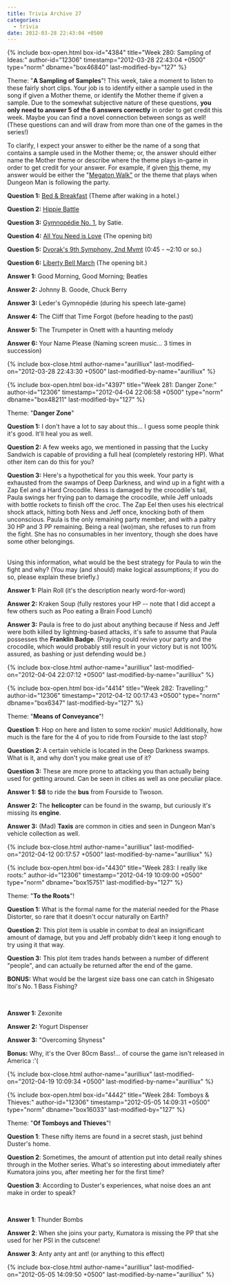 ```yaml
---
title: Trivia Archive 27
categories:
  - trivia
date: 2012-03-28 22:43:04 +0500
---
```

{% include box-open.html box-id="4384" title="Week 280: Sampling of Ideas:" author-id="12306" timestamp="2012-03-28 22:43:04 +0500" type="norm" dbname="box46840" last-modified-by="127" %}
<p>Theme: "<b>A Sampling of Samples</b>"!  This week, take a moment to listen to these fairly short clips.  Your job is to identify either a sample used in the song if given a Mother theme, or identify the Mother theme if given a sample.  Due to the somewhat subjective nature of these questions, <b>you only need to answer 5 of the 6 answers correctly</b> in order to get credit this week.  Maybe you can find a novel connection between songs as well!  (These questions can and will draw from more than one of the games in the series!)</p>

<p>To clarify, I expect your answer to either be the name of a song that contains a sample used in the Mother theme; or, the answer should either name the Mother theme or describe where the theme plays in-game in order to get credit for your answer.  For example, if given <a href="http://www.youtube.com/watch?v=VUImpeQG66U&t=0m4s">this</a> theme, my answer would be either the "<a href="http://starmen.net/mother2/music/115-%20Earthbound%20-%20Megaton%20Walk.mp3">Megaton Walk"</a> or the theme that plays when Dungeon Man is following the party.</p>

<p><b>Question 1:</b> <a href="http://starmen.net/mother2/music/028-%20Earthbound%20-%20Bed%20and%20Breakfast.mp3">Bed & Breakfast</a> (Theme after waking in a hotel.) </p>
<p><b>Question 2:</b> <a href="http://starmen.net/mother1/music/07%20-%20MOTHER%20-%20Hippie%20Battle.mp3">Hippie Battle</a></p>
<p><b>Question 3:</b> <a href="http://www.youtube.com/watch?v=S-Xm7s9eGxU">Gymnopédie No. 1</a>, by Satie.</p>
<p><b>Question 4:</b> <a href="http://www.youtube.com/watch?v=r4p8qxGbpOk">All You Need is Love</a> (The opening bit)</p>
<p><b>Question 5:</b> <a href="http://www.youtube.com/watch?v=-ENf4VEhI40&t=0m45s">Dvorak's 9th Symphony, 2nd Mvmt</a> (0:45 - ~2:10 or so.)</p>
<p><b>Question 6:</b> <a href="http://www.youtube.com/watch?v=l6Dd0EaEbqg">Liberty Bell March</a> (The opening bit.)</p>

<p><b>Answer 1:</b> Good Morning, Good Morning; Beatles</p>
<p><b>Answer 2:</b> Johnny B. Goode, Chuck Berry</p>
<p><b>Answer 3:</b> Leder's Gymnopédie (during his speech late-game)</p>
<p><b>Answer 4:</b> The Cliff that Time Forgot (before heading to the past)</p>
<p><b>Answer 5:</b> The Trumpeter in Onett with a haunting melody</p>
<p><b>Answer 6:</b> Your Name Please (Naming screen music... 3 times in succession)</p>
{% include box-close.html author-name="aurilliux" last-modified-on="2012-03-28 22:43:30 +0500" last-modified-by-name="aurilliux" %}

{% include box-open.html box-id="4397" title="Week 281: Danger Zone:" author-id="12306" timestamp="2012-04-04 22:06:58 +0500" type="norm" dbname="box48211" last-modified-by="127" %}
<p>Theme: "<b>Danger Zone</b>"</p>

<p><b>Question 1:</b> I don't have a lot to say about this... I guess some people think it's good.  It'll heal you as well.</p>
<p><b>Question 2:</b> A few weeks ago, we mentioned in passing that the Lucky Sandwich is capable of providing a full heal (completely restoring HP).  What other item can do this for you?</p>
<p><b>Question 3:</b> Here's a hypothetical for you this week.  Your party is exhausted from the swamps of Deep Darkness, and wind up in a fight with a Zap Eel and a Hard Crocodile.  Ness is damaged by the crocodile's tail, Paula swings her frying pan to damage the crocodile, while Jeff unloads with bottle rockets to finish off the croc.  The Zap Eel then uses his electrical shock attack, hitting both Ness and Jeff once, knocking both of them unconscious.  Paula is the only remaining party member, and with a paltry 30 HP and 3 PP remaining.  Being a real (wo)man, she refuses to run from the fight.  She has no consumables in her inventory, though she does have some other belongings.<br /> <br />

Using this information, what would be the best strategy for Paula to win the fight and why?  (You may (and should) make logical assumptions; if you do so, please explain these briefly.)</p>

<p><b>Answer 1:</b> Plain Roll (it's the description nearly word-for-word)</p>
<p><b>Answer 2:</b> Kraken Soup (fully restores your HP -- note that I did accept a few others such as Poo eating a Brain Food Lunch)</p>
<p><b>Answer 3:</b> Paula is free to do just about anything because if Ness and Jeff were both killed by lightning-based attacks, it's safe to assume that Paula possesses the <b>Franklin Badge</b>.  (Praying could revive your party and the crocodile, which would probably still result in your victory but is not 100% assured, as bashing or just defending would be.)</p>
{% include box-close.html author-name="aurilliux" last-modified-on="2012-04-04 22:07:12 +0500" last-modified-by-name="aurilliux" %}

{% include box-open.html box-id="4414" title="Week 282: Travelling:" author-id="12306" timestamp="2012-04-12 00:17:43 +0500" type="norm" dbname="box6347" last-modified-by="127" %}
<p>Theme: "<b>Means of Conveyance</b>"!</p>

<p><b>Question 1:</b> Hop on here and listen to some rockin' music!  Additionally, how much is the fare for the 4 of you to ride from Fourside to the last stop?</p>
<p><b>Question 2:</b> A certain vehicle is located in the Deep Darkness swamps.  What is it, and why don't you make great use of it?</p>
<p><b>Question 3:</b> These are more prone to attacking you than actually being used for getting around.  Can be seen in cities as well as one peculiar place.</p>

<p><b>Answer 1:</b> <b>$8</b> to ride the <b>bus</b> from Fourside to Twoson.</p>
<p><b>Answer 2:</b> The <b>helicopter</b> can be found in the swamp, but curiously it's missing its <b>engine</b>.</p>
<p><b>Answer 3:</b> (Mad) <b>Taxis</b> are common in cities and seen in Dungeon Man's vehicle collection as well.</p>
{% include box-close.html author-name="aurilliux" last-modified-on="2012-04-12 00:17:57 +0500" last-modified-by-name="aurilliux" %}

{% include box-open.html box-id="4430" title="Week 283: I really like roots:" author-id="12306" timestamp="2012-04-19 10:09:00 +0500" type="norm" dbname="box15751" last-modified-by="127" %}
<p>Theme: "<b>To the Roots</b>"!</p>

<p><b>Question 1:</b> What is the formal name for the material needed for the Phase Distorter, so rare that it doesn't occur naturally on Earth?</p>
<p><b>Question 2:</b> This plot item is usable in combat to deal an insignificant amount of damage, but you and Jeff probably didn't keep it long enough to try using it that way.</p>
<p><b>Question 3:</b> This plot item trades hands between a number of different "people", and can actually be returned after the end of the game.</p>

<p><b>BONUS:</b> What would be the largest size bass one can catch in Shigesato Itoi's No. 1 Bass Fishing?</p><br />


<p><b>Answer 1:</b> Zexonite</p>
<p><b>Answer 2:</b> Yogurt Dispenser</p>
<p><b>Answer 3:</b> "Overcoming Shyness"</p>
<p><b>Bonus:</b> Why, it's the Over 80cm Bass!... of course the game isn't released in America :'(  </p>
{% include box-close.html author-name="aurilliux" last-modified-on="2012-04-19 10:09:34 +0500" last-modified-by-name="aurilliux" %}

{% include box-open.html box-id="4442" title="Week 284: Tomboys & Thieves:" author-id="12306" timestamp="2012-05-05 14:09:31 +0500" type="norm" dbname="box16033" last-modified-by="127" %}

<p>Theme: "<b>Of Tomboys and Thieves</b>"!</p>

<p><b>Question 1</b>: These nifty items are found in a secret stash, just behind Duster's home.</p>
<p><b>Question 2</b>: Sometimes, the amount of attention put into detail really shines through in the Mother series.  What's so interesting about immediately after Kumatora joins you, after meeting her for the first time?<!--Your hint is to examine the numbers closely.--> </p>
<p><b>Question 3</b>: According to Duster's experiences, what noise does an ant make in order to speak?</p><br />

<p><b>Answer 1</b>: Thunder Bombs</p>
<p><b>Answer 2</b>: When she joins your party, Kumatora is missing the PP that she used for her PSI in the cutscene!</p>
<p><b>Answer 3</b>: Anty anty ant ant! (or anything to this effect)</p>
{% include box-close.html author-name="aurilliux" last-modified-on="2012-05-05 14:09:50 +0500" last-modified-by-name="aurilliux" %}
